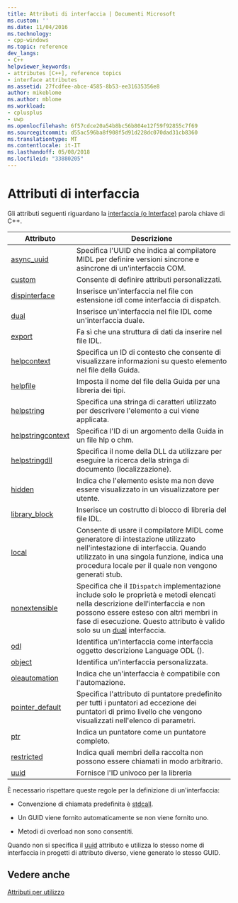 ```yaml
---
title: Attributi di interfaccia | Documenti Microsoft
ms.custom: ''
ms.date: 11/04/2016
ms.technology:
- cpp-windows
ms.topic: reference
dev_langs:
- C++
helpviewer_keywords:
- attributes [C++], reference topics
- interface attributes
ms.assetid: 27fcdfee-abce-4585-8b53-ee31635356e8
author: mikeblome
ms.author: mblome
ms.workload:
- cplusplus
- uwp
ms.openlocfilehash: 6f57cdce20a54b8bc56b804e12f59f92855c7f69
ms.sourcegitcommit: d55ac596ba8f908f5d91d228dc070dad31cb8360
ms.translationtype: MT
ms.contentlocale: it-IT
ms.lasthandoff: 05/08/2018
ms.locfileid: "33880205"
---
```

# <a name="interface-attributes"></a>Attributi di interfaccia
Gli attributi seguenti riguardano la [interfaccia (o Interface)](../cpp/interface.md) parola chiave di C++.  
  
|Attributo|Descrizione|  
|---------------|-----------------|  
|[async_uuid](../windows/async-uuid.md)|Specifica l'UUID che indica al compilatore MIDL per definire versioni sincrone e asincrone di un'interfaccia COM.|  
|[custom](../windows/custom-cpp.md)|Consente di definire attributi personalizzati.|  
|[dispinterface](../windows/dispinterface.md)|Inserisce un'interfaccia nel file con estensione idl come interfaccia di dispatch.|  
|[dual](../windows/dual.md)|Inserisce un'interfaccia nel file IDL come un'interfaccia duale.|  
|[export](../windows/export.md)|Fa sì che una struttura di dati da inserire nel file IDL.|  
|[helpcontext](../windows/helpcontext.md)|Specifica un ID di contesto che consente di visualizzare informazioni su questo elemento nel file della Guida.|  
|[helpfile](../windows/helpfile.md)|Imposta il nome del file della Guida per una libreria dei tipi.|  
|[helpstring](../windows/helpstring.md)|Specifica una stringa di caratteri utilizzato per descrivere l'elemento a cui viene applicata.|  
|[helpstringcontext](../windows/helpstringcontext.md)|Specifica l'ID di un argomento della Guida in un file hlp o chm.|  
|[helpstringdll](../windows/helpstringdll.md)|Specifica il nome della DLL da utilizzare per eseguire la ricerca della stringa di documento (localizzazione).|  
|[hidden](../windows/hidden.md)|Indica che l'elemento esiste ma non deve essere visualizzato in un visualizzatore per utente.|  
|[library_block](../windows/library-block.md)|Inserisce un costrutto di blocco di libreria del file IDL.|  
|[local](../windows/local-cpp.md)|Consente di usare il compilatore MIDL come generatore di intestazione utilizzato nell'intestazione di interfaccia. Quando utilizzato in una singola funzione, indica una procedura locale per il quale non vengono generati stub.|  
|[nonextensible](../windows/nonextensible.md)|Specifica che il `IDispatch` implementazione include solo le proprietà e metodi elencati nella descrizione dell'interfaccia e non possono essere esteso con altri membri in fase di esecuzione. Questo attributo è valido solo su un [dual](../windows/dual.md) interfaccia.|  
|[odl](../windows/odl.md)|Identifica un'interfaccia come interfaccia oggetto descrizione Language ODL ().|  
|[object](../windows/object-cpp.md)|Identifica un'interfaccia personalizzata.|  
|[oleautomation](../windows/oleautomation.md)|Indica che un'interfaccia è compatibile con l'automazione.|  
|[pointer_default](../windows/pointer-default.md)|Specifica l'attributo di puntatore predefinito per tutti i puntatori ad eccezione dei puntatori di primo livello che vengono visualizzati nell'elenco di parametri.|  
|[ptr](../windows/ptr.md)|Indica un puntatore come un puntatore completo.|  
|[restricted](../windows/restricted.md)|Indica quali membri della raccolta non possono essere chiamati in modo arbitrario.|  
|[uuid](../windows/uuid-cpp-attributes.md)|Fornisce l'ID univoco per la libreria|  
  
 È necessario rispettare queste regole per la definizione di un'interfaccia:  
  
-   Convenzione di chiamata predefinita è [stdcall](../cpp/stdcall.md).  
  
-   Un GUID viene fornito automaticamente se non viene fornito uno.  
  
-   Metodi di overload non sono consentiti.  
  
 Quando non si specifica il [uuid](../windows/uuid-cpp-attributes.md) attributo e utilizza lo stesso nome di interfaccia in progetti di attributo diverso, viene generato lo stesso GUID.  
  
## <a name="see-also"></a>Vedere anche  
 [Attributi per utilizzo](../windows/attributes-by-usage.md)